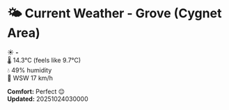 # 🌤️ Current Weather - Grove (Cygnet Area)

☀️ **-**  
🌡️ 14.3°C (feels like 9.7°C)  
💧 49% humidity  
💨 WSW 17 km/h  

**Comfort:** Perfect 😌  
**Updated:** 20251024030000
